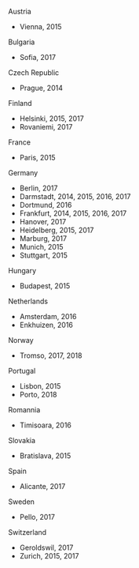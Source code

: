 Austria
- Vienna, 2015

Bulgaria
- Sofia, 2017

Czech Republic
- Prague, 2014

Finland
- Helsinki, 2015, 2017
- Rovaniemi, 2017

France
- Paris, 2015

Germany
- Berlin, 2017
- Darmstadt, 2014, 2015, 2016, 2017
- Dortmund, 2016
- Frankfurt, 2014, 2015, 2016, 2017
- Hanover, 2017
- Heidelberg, 2015, 2017
- Marburg, 2017
- Munich, 2015
- Stuttgart, 2015

Hungary
- Budapest, 2015

Netherlands
- Amsterdam, 2016
- Enkhuizen, 2016

Norway
- Tromso, 2017, 2018

Portugal
- Lisbon, 2015
- Porto, 2018

Romannia
- Timisoara, 2016

Slovakia
- Bratislava, 2015

Spain
- Alicante, 2017

Sweden
- Pello, 2017

Switzerland
- Geroldswil, 2017
- Zurich, 2015, 2017

